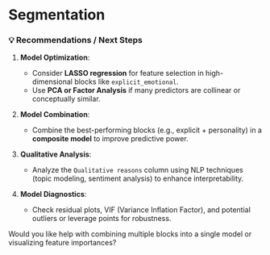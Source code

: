 # Segmentation

### 💡 **Recommendations / Next Steps**

1. **Model Optimization**:

   * Consider **LASSO regression** for feature selection in high-dimensional blocks like `explicit_emotional`.
   * Use **PCA or Factor Analysis** if many predictors are collinear or conceptually similar.

2. **Model Combination**:

   * Combine the best-performing blocks (e.g., explicit + personality) in a **composite model** to improve predictive power.

3. **Qualitative Analysis**:

   * Analyze the `Qualitative reasons` column using NLP techniques (topic modeling, sentiment analysis) to enhance interpretability.

4. **Model Diagnostics**:

   * Check residual plots, VIF (Variance Inflation Factor), and potential outliers or leverage points for robustness.

Would you like help with combining multiple blocks into a single model or visualizing feature importances?
